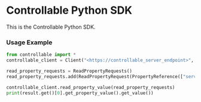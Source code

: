 Controllable Python SDK
=======================

This is the Controllable Python SDK.

### Usage Example

```python
from controllable import *
controllable_client = Client("<https://controllable_server_endpoint>", "<app_key>", "<environment_name>", {"read_property_value": 1})

read_property_requests = ReadPropertyRequests()
read_property_requests.add(ReadPropertyRequest(PropertyReference(["services", "userservice"], "min_password_len", "v1"), {"country": "IN", "tenant": "superstack", "client": "controllable"}))

controllable_client.read_property_value(read_property_requests)
print(result.get()[0].get_property_value().get_value())
```
